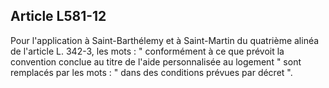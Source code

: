 ## Article L581-12

Pour l'application à Saint-Barthélemy et à Saint-Martin du quatrième alinéa de l'article L. 342-3, les mots :
" conformément à ce que prévoit la convention conclue au titre de l'aide personnalisée au logement " sont
remplacés par les mots : " dans des conditions prévues par décret ".



